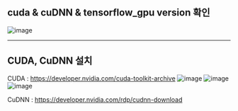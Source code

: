 ## cuda & cuDNN & tensorflow_gpu version 확인
![image](https://github.com/kdahun/gpt_fine-tuning/assets/101082485/70cf15ce-1754-4594-9dbe-1a765469aee1)

***
## CUDA, CuDNN 설치
CUDA : <https://developer.nvidia.com/cuda-toolkit-archive>
![image](https://github.com/kdahun/gpt_fine-tuning/assets/101082485/1465e3c6-7927-4b69-be31-44e8f079bd9f)
![image](https://github.com/kdahun/gpt_fine-tuning/assets/101082485/14ffc70e-cdcc-41ad-a2c2-c9c3d7623a22)
![image](https://github.com/kdahun/gpt_fine-tuning/assets/101082485/15f43d6f-8320-4c33-afc4-228a876dcfb4)

CuDNN : <https://developer.nvidia.com/rdp/cudnn-download>
